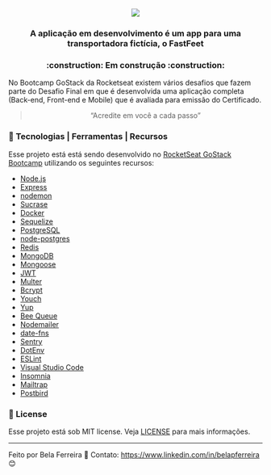 <h1 align="center"> 
<img src="https://user-images.githubusercontent.com/59603768/74472856-5f9b9180-4e81-11ea-8134-ccdc7d35a9c6.png">
</h1>

<h3 align="center">
  A aplicação em desenvolvimento é um app para uma transportadora fictícia, o FastFeet
</h3>

<h3 align="center">
  :construction: Em construção :construction:
</h3>

<p>No Bootcamp GoStack da Rocketseat existem vários desafios que fazem parte do Desafio Final em que é desenvolvida uma aplicação completa (Back-end, Front-end e Mobile) que é avaliada para emissão do Certificado.</p>


<blockquote align="center">“Acredite em você a cada passo”</blockquote>

### :wrench: Tecnologias | Ferramentas | Recursos

Esse projeto está está sendo desenvolvido no [RocketSeat GoStack Bootcamp](https://rocketseat.com.br/bootcamp) utilizando os seguintes recursos:

-  [Node.js](https://nodejs.org/en/)
-  [Express](https://expressjs.com/)
-  [nodemon](https://nodemon.io/)
-  [Sucrase](https://github.com/alangpierce/sucrase)
-  [Docker](https://www.docker.com/docker-community)
-  [Sequelize](http://docs.sequelizejs.com/)
-  [PostgreSQL](https://www.postgresql.org/)
-  [node-postgres](https://www.npmjs.com/package/pg)
-  [Redis](https://redis.io/)
-  [MongoDB](https://www.mongodb.com/)
-  [Mongoose](https://mongoosejs.com/)
-  [JWT](https://jwt.io/)
-  [Multer](https://github.com/expressjs/multer)
-  [Bcrypt](https://www.npmjs.com/package/bcrypt)
-  [Youch](https://www.npmjs.com/package/youch)
-  [Yup](https://www.npmjs.com/package/yup)
-  [Bee Queue](https://www.npmjs.com/package/bcrypt)
-  [Nodemailer](https://nodemailer.com/about/)
-  [date-fns](https://date-fns.org/)
-  [Sentry](https://sentry.io/)
-  [DotEnv](https://www.npmjs.com/package/dotenv)
-  [ESLint](https://eslint.org/)
-  [Visual Studio Code](https://code.visualstudio.com/)
-  [Insomnia](https://insomnia.rest/)
-  [Mailtrap](https://mailtrap.io/)
-  [Postbird](https://www.electronjs.org/apps/postbird)

### :memo: License
Esse projeto está sob MIT license. Veja [LICENSE](https://github.com/belapferreira/fastfeet/blob/master/LICENSE) para mais informações.

---

Feito por Bela Ferreira :blue_heart: Contato: https://www.linkedin.com/in/belapferreira :blush:
